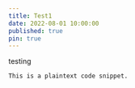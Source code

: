 ```yaml
---
title: Test1
date: 2022-08-01 10:00:00
published: true
pin: true
---
```


testing
```
This is a plaintext code snippet.
```

